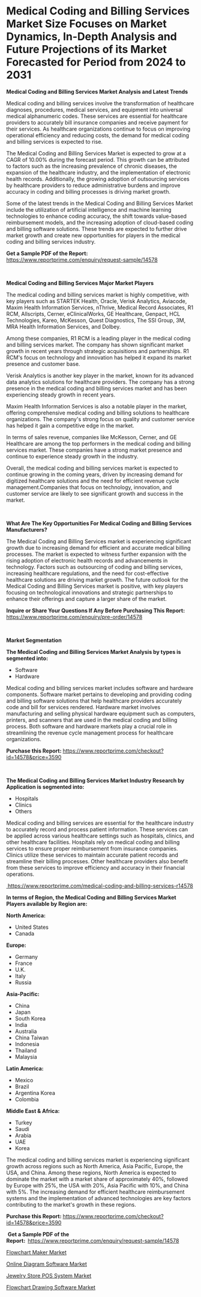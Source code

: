 <p><h1>Medical Coding and Billing Services Market Size Focuses on Market Dynamics, In-Depth Analysis and Future Projections of its Market Forecasted for Period from 2024 to 2031</h1></p><p><strong>Medical Coding and Billing Services Market Analysis and Latest Trends</strong></p>
<p><p>Medical coding and billing services involve the transformation of healthcare diagnoses, procedures, medical services, and equipment into universal medical alphanumeric codes. These services are essential for healthcare providers to accurately bill insurance companies and receive payment for their services. As healthcare organizations continue to focus on improving operational efficiency and reducing costs, the demand for medical coding and billing services is expected to rise.</p><p>The Medical Coding and Billing Services Market is expected to grow at a CAGR of 10.00% during the forecast period. This growth can be attributed to factors such as the increasing prevalence of chronic diseases, the expansion of the healthcare industry, and the implementation of electronic health records. Additionally, the growing adoption of outsourcing services by healthcare providers to reduce administrative burdens and improve accuracy in coding and billing processes is driving market growth.</p><p>Some of the latest trends in the Medical Coding and Billing Services Market include the utilization of artificial intelligence and machine learning technologies to enhance coding accuracy, the shift towards value-based reimbursement models, and the increasing adoption of cloud-based coding and billing software solutions. These trends are expected to further drive market growth and create new opportunities for players in the medical coding and billing services industry.</p></p>
<p><strong>Get a Sample PDF of the Report:&nbsp;</strong> <a href="https://www.reportprime.com/enquiry/request-sample/14578">https://www.reportprime.com/enquiry/request-sample/14578</a></p>
<p>&nbsp;</p>
<p><strong>Medical Coding and Billing Services Major Market Players</strong></p>
<p><p>The medical coding and billing services market is highly competitive, with key players such as STARTEK Health, Oracle, Verisk Analytics, Aviacode, Maxim Health Information Services, nThrive, Medical Record Associates, R1 RCM, Allscripts, Cerner, eClinicalWorks, GE Healthcare, Genpact, HCL Technologies, Kareo, McKesson, Quest Diagnostics, The SSI Group, 3M, MRA Health Information Services, and Dolbey. </p><p>Among these companies, R1 RCM is a leading player in the medical coding and billing services market. The company has shown significant market growth in recent years through strategic acquisitions and partnerships. R1 RCM's focus on technology and innovation has helped it expand its market presence and customer base.</p><p>Verisk Analytics is another key player in the market, known for its advanced data analytics solutions for healthcare providers. The company has a strong presence in the medical coding and billing services market and has been experiencing steady growth in recent years.</p><p>Maxim Health Information Services is also a notable player in the market, offering comprehensive medical coding and billing solutions to healthcare organizations. The company's strong focus on quality and customer service has helped it gain a competitive edge in the market.</p><p>In terms of sales revenue, companies like McKesson, Cerner, and GE Healthcare are among the top performers in the medical coding and billing services market. These companies have a strong market presence and continue to experience steady growth in the industry.</p><p>Overall, the medical coding and billing services market is expected to continue growing in the coming years, driven by increasing demand for digitized healthcare solutions and the need for efficient revenue cycle management.Companies that focus on technology, innovation, and customer service are likely to see significant growth and success in the market.</p></p>
<p>&nbsp;</p>
<p><strong>What Are The Key Opportunities For Medical Coding and Billing Services Manufacturers?</strong></p>
<p><p>The Medical Coding and Billing Services market is experiencing significant growth due to increasing demand for efficient and accurate medical billing processes. The market is expected to witness further expansion with the rising adoption of electronic health records and advancements in technology. Factors such as outsourcing of coding and billing services, increasing healthcare regulations, and the need for cost-effective healthcare solutions are driving market growth. The future outlook for the Medical Coding and Billing Services market is positive, with key players focusing on technological innovations and strategic partnerships to enhance their offerings and capture a larger share of the market.</p></p>
<p><strong>Inquire or Share Your Questions If Any Before Purchasing This Report:</strong> <a href="https://www.reportprime.com/enquiry/pre-order/14578">https://www.reportprime.com/enquiry/pre-order/14578</a></p>
<p>&nbsp;</p>
<p><strong>Market Segmentation</strong></p>
<p><strong>The Medical Coding and Billing Services Market Analysis by types is segmented into:</strong></p>
<p><ul><li>Software</li><li>Hardware</li></ul></p>
<p><p>Medical coding and billing services market includes software and hardware components. Software market pertains to developing and providing coding and billing software solutions that help healthcare providers accurately code and bill for services rendered. Hardware market involves manufacturing and selling physical hardware equipment such as computers, printers, and scanners that are used in the medical coding and billing process. Both software and hardware markets play a crucial role in streamlining the revenue cycle management process for healthcare organizations.</p></p>
<p><strong>Purchase this Report:&nbsp;</strong><a href="https://www.reportprime.com/checkout?id=14578&price=3590">https://www.reportprime.com/checkout?id=14578&price=3590</a></p>
<p>&nbsp;</p>
<p><strong>The Medical Coding and Billing Services Market Industry Research by Application is segmented into:</strong></p>
<p><ul><li>Hospitals</li><li>Clinics</li><li>Others</li></ul></p>
<p><p>Medical coding and billing services are essential for the healthcare industry to accurately record and process patient information. These services can be applied across various healthcare settings such as hospitals, clinics, and other healthcare facilities. Hospitals rely on medical coding and billing services to ensure proper reimbursement from insurance companies. Clinics utilize these services to maintain accurate patient records and streamline their billing processes. Other healthcare providers also benefit from these services to improve efficiency and accuracy in their financial operations.</p></p>
<p><a href="https://www.reportprime.com/medical-coding-and-billing-services-r14578">&nbsp;https://www.reportprime.com/medical-coding-and-billing-services-r14578</a></p>
<p><strong>In terms of Region, the Medical Coding and Billing Services Market Players available by Region are:</strong></p>
<p>
    <p> <strong> North America: </strong>
        <ul>
            <li>United States</li>
            <li>Canada</li>
        </ul>
        </p> 
    <p> <strong> Europe: </strong>
        <ul>
            <li>Germany</li>
            <li>France</li>
            <li>U.K.</li>
            <li>Italy</li>
            <li>Russia</li>
        </ul>
        </p> 
    <p> <strong> Asia-Pacific: </strong>
        <ul>
            <li>China</li>
            <li>Japan</li>
            <li>South Korea</li>
            <li>India</li>
            <li>Australia</li>
            <li>China Taiwan</li>
            <li>Indonesia</li>
            <li>Thailand</li>
            <li>Malaysia</li>
        </ul>
        </p> 
    <p> <strong> Latin America: </strong>
        <ul>
            <li>Mexico</li>
            <li>Brazil</li>
            <li>Argentina Korea</li>
            <li>Colombia</li>
        </ul>
        </p> 
    <p> <strong> Middle East & Africa: </strong>
        <ul>
            <li>Turkey</li>
            <li>Saudi</li>
            <li>Arabia</li>
            <li>UAE</li>
            <li>Korea</li>
        </ul>
    </p>
    </p>
<p><p>The medical coding and billing services market is experiencing significant growth across regions such as North America, Asia Pacific, Europe, the USA, and China. Among these regions, North America is expected to dominate the market with a market share of approximately 40%, followed by Europe with 25%, the USA with 20%, Asia Pacific with 10%, and China with 5%. The increasing demand for efficient healthcare reimbursement systems and the implementation of advanced technologies are key factors contributing to the market's growth in these regions.</p></p>
<p><strong>Purchase this Report: </strong><a href="https://www.reportprime.com/checkout?id=14578&price=3590">https://www.reportprime.com/checkout?id=14578&price=3590</a></p>
<p>&nbsp;<strong>Get a Sample PDF of the Report:&nbsp;&nbsp;</strong><a href="https://www.reportprime.com/enquiry/request-sample/14578">https://www.reportprime.com/enquiry/request-sample/14578</a></p>
<p><strong></strong></p>
<p><p><a href="https://github.com/xphhkedv5/Market-Research-Report-List-1/blob/main/flowchart-maker-market.md">Flowchart Maker Market</a></p><p><a href="https://github.com/rontaybrewer02024/Market-Research-Report-List-1/blob/main/online-diagram-software-market.md">Online Diagram Software Market</a></p><p><a href="https://github.com/Graham1Dianne/Market-Research-Report-List-1/blob/main/jewelry-store-pos-system-market.md">Jewelry Store POS System Market</a></p><p><a href="https://github.com/velmabcooper52024/Market-Research-Report-List-1/blob/main/flowchart-drawing-software-market.md">Flowchart Drawing Software Market</a></p></p>